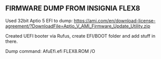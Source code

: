 ## FIRMWARE DUMP FROM INSIGNIA FLEX8

Used 32bit Aptio 5 EFI to dump: https://ami.com/en/download-license-agreement/?DownloadFile=Aptio_V_AMI_Firmware_Update_Utility.zip

Created UEFI booter via Rufus, create EFI/BOOT folder and add stuff in there.

Dump command:
AfuEfi.efi FLEX8.ROM /O
